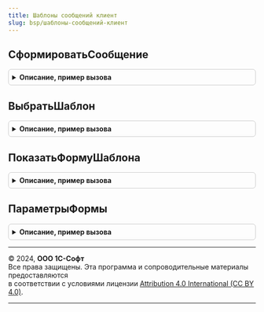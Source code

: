 ```yaml
---
title: Шаблоны сообщений клиент
slug: bsp/шаблоны-сообщений-клиент
---
```



## СформироватьСообщение
<details style="margin: 1em 0; padding: 0.5em; border: 1px solid #ccc; border-radius: 6px;">

<summary style="font-weight: bold; cursor: pointer;">Описание, пример вызова</summary>

```bsl


// Открывает окно выбора шаблона для формирования электронного письма или сообщения SMS по шаблону
// для переданного в параметре ПредметСообщения предмета.
//
// Параметры:
//  ПредметСообщения            - ОпределяемыйТип.ПредметШаблонаСообщения
//                              - Строка - объект-источник данных, выводимых в сообщение.
//                                Для общих шаблонов необходимо  передавать значение "Общий".
//                                Для передачи предмета сообщения строкой необходимо указывать полное имя метаданных.
//                                Например, "Справочник.Контрагенты".
//  ВидСообщения                - Строка - "Письмо" для электронного письма и "СообщениеSMS" для сообщений SMS.
//  ОписаниеОповещенияОЗакрытии - ОписаниеОповещения - оповещение, которое вызывается после формирования сообщения. Содержит:
//     * Результат - Булево - если Истина, то сообщение было создано.
//     * ПараметрыСообщения - Структура
//                          - Неопределено - значение, которое было передано в параметре ПараметрыСообщения.
//  ВладелецШаблона             - ОпределяемыйТип.ВладелецШаблонаСообщения - владелец шаблонов. Если не указан, то в
//                                              окне выбора шаблона выводятся все доступные шаблоны для указанного
//                                              предмета ПредметСообщения.
//  ПараметрыСообщения          - Структура -  дополнительная информация для формирования сообщения,
//                                             которая передается в свойство ПараметрыСообщения параметра ПараметрыШаблона
//                                             процедуры ШаблоныСообщенийПереопределяемый.ПриФормированииСообщения.
//
Процедура СформироватьСообщение(ПредметСообщения, ВидСообщения, ОписаниеОповещенияОЗакрытии = Неопределено, Экспорт
```

Пример вызова
```bsl
ШаблоныСообщенийКлиент.СформироватьСообщение(ПредметСообщения, ВидСообщения, ОписаниеОповещенияОЗакрытии, );
```
</details>

## ВыбратьШаблон
<details style="margin: 1em 0; padding: 0.5em; border: 1px solid #ccc; border-radius: 6px;">

<summary style="font-weight: bold; cursor: pointer;">Описание, пример вызова</summary>

```bsl

// Открывает форму для выбора шаблона.
//
// Параметры:
//  Оповещение - ОписаниеОповещения - оповещение, которое будет вызвано после выбора шаблона:
//      * Результат - СправочникСсылка.ШаблоныСообщений - выбранный шаблон.
//      * ДополнительныеПараметры - Структура - значение, которое было указано при создании объекта ОписаниеОповещения.
//  ВидСообщения                - Строка - "Письмо" для электронного письма и "СообщениеSMS" для сообщений SMS.
//  ПредметШаблона   - ЛюбаяСсылка
//                   - Строка - ссылка на объект, являющийся предметом, или его полное имя.
//  ВладелецШаблона  - ОпределяемыйТип.ВладелецШаблонаСообщения - владелец шаблонов. Если не указан, то в окне выбора шаблона
//                                              выводятся все доступные шаблоны для указанного предмета ПредметСообщения.
//
Процедура ВыбратьШаблон(Оповещение, ВидСообщения = "Письмо", ПредметШаблона = Неопределено, ВладелецШаблона = Неопределено) Экспорт
```

Пример вызова
```bsl
ШаблоныСообщенийКлиент.ВыбратьШаблон(Оповещение, ВидСообщения, ПредметШаблона, ВладелецШаблона);
```
</details>

## ПоказатьФормуШаблона
<details style="margin: 1em 0; padding: 0.5em; border: 1px solid #ccc; border-radius: 6px;">

<summary style="font-weight: bold; cursor: pointer;">Описание, пример вызова</summary>

```bsl

// Показывает форму шаблона сообщения.
//
// Параметры:
//  Значение - СправочникСсылка.ШаблоныСообщений
//           - Структура
//           - ЛюбаяСсылка - если передана ссылка на шаблон сообщения,
 //                    то будет открыт этот шаблон сообщения.
 //                    Если передана структура, то будет открыто окно нового шаблона сообщения заполненного из полей
//                     структуры. Описание полей. см. ШаблоныСообщенийКлиентСервер.ОписаниеПараметровШаблона.
//                     Если ссылка из состава типов ОпределяемыйТип.ВладелецШаблонаСообщения, то будет открыт шаблон
//                     сообщения по владельцу.
//  ПараметрыОткрытия - Структура - параметры открытия формы:
//    * Владелец - Произвольный - форма или элемент управления другой формы.
//    * Уникальность - Произвольный - ключ, значение которого будет использоваться для поиска уже открытых форм.
//    * НавигационнаяСсылка - Строка - задает навигационную ссылку, возвращаемую формой.
//    * ОписаниеОповещенияОЗакрытии - ОписаниеОповещения - содержит описание процедуры, которая будет вызвана после
//                                                         закрытия формы.
//    * РежимОткрытияОкна - РежимОткрытияОкнаФормы - указывает режим открытия окна управляемой формы.
//
Процедура ПоказатьФормуШаблона(Значение, ПараметрыОткрытия = Неопределено) Экспорт
```

Пример вызова
```bsl
ШаблоныСообщенийКлиент.ПоказатьФормуШаблона(Значение, ПараметрыОткрытия);
```
</details>

## ПараметрыФормы
<details style="margin: 1em 0; padding: 0.5em; border: 1px solid #ccc; border-radius: 6px;">

<summary style="font-weight: bold; cursor: pointer;">Описание, пример вызова</summary>

```bsl

// Возвращает параметры открытия формы шаблона сообщения.
//
// Параметры:
//  ДанныеЗаполнения - Произвольный - значение, на основании которого выполняется заполнение.
//                                    Значение данного параметра не может быть следующих типов:
//                                    Неопределено, Null, Число, Строка, Дата, Булево, Дата.
//
// Возвращаемое значение:
//  Структура - список параметров открытия формы:
//   * Владелец - Произвольный - форма или элемент управления другой формы.
//   * Уникальность - Произвольный - ключ, значение которого будет использоваться для поиска уже открытых форм.
//   * НавигационнаяСсылка - Строка - задает навигационную ссылку, возвращаемую формой.
//   * ОписаниеОповещенияОЗакрытии - ОписаниеОповещения - содержит описание процедуры, которая будет вызвана после
//                                                       закрытия формы.
//   * РежимОткрытияОкна - РежимОткрытияОкнаФормы - указывает режим открытия окна управляемой формы.
//
Функция ПараметрыФормы(ДанныеЗаполнения) Экспорт
```

Пример вызова
```bsl
Результат = ШаблоныСообщенийКлиент.ПараметрыФормы(ДанныеЗаполнения) 
```
</details>

---

© 2024, **ООО 1С-Софт**  
Все права защищены. Эта программа и сопроводительные материалы предоставляются  
в соответствии с условиями лицензии [Attribution 4.0 International (CC BY 4.0)](https://creativecommons.org/licenses/by/4.0/legalcode).

---
